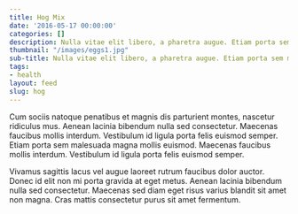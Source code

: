 ```yaml
---
title: Hog Mix
date: '2016-05-17 00:00:00'
categories: []
description: Nulla vitae elit libero, a pharetra augue. Etiam porta sem malesuada magna mollis euismod.
thumbnail: "/images/eggs1.jpg"
sub-title: Nulla vitae elit libero, a pharetra augue. Etiam porta sem malesuada magna mollis euismod.
tags:
- health
layout: feed
slug: hog
---
```

Cum sociis natoque penatibus et magnis dis parturient montes, nascetur ridiculus mus. Aenean lacinia bibendum nulla sed consectetur. Maecenas faucibus mollis interdum. Vestibulum id ligula porta felis euismod semper. Etiam porta sem malesuada magna mollis euismod. Maecenas faucibus mollis interdum. Vestibulum id ligula porta felis euismod semper.

Vivamus sagittis lacus vel augue laoreet rutrum faucibus dolor auctor. Donec id elit non mi porta gravida at eget metus. Aenean lacinia bibendum nulla sed consectetur. Maecenas sed diam eget risus varius blandit sit amet non magna. Cras mattis consectetur purus sit amet fermentum.
